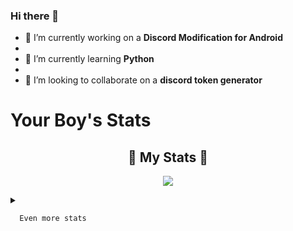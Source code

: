 ### Hi there 👋




- 🔭 I’m currently working on a **Discord Modification for Android**
- 
- 🌱 I’m currently learning **Python**
- 
- 👯 I’m looking to collaborate on a **discord token generator**

# Your Boy's Stats

<h2 align="center"> 🚀 My Stats 🚀</h2>

<p align="center">

<img src="https://github-readme-streak-stats.herokuapp.com/?user=BoltOP7625&theme=tokyonight">

</p>

<details>

  <summary>

      Even more stats

  </summary>

  <p align="center">

    <img src="https://github-profile-trophy.vercel.app/?username=BoltOP7625&theme=dracula">

    <img src="https://github-readme-stats.vercel.app/api?username=SudhanPlayz&theme=tokyonight&count_private=true&show_icons=true&include_all_commits=true">

  </p>

</details>
